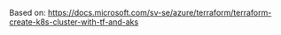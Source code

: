 Based on:
https://docs.microsoft.com/sv-se/azure/terraform/terraform-create-k8s-cluster-with-tf-and-aks
